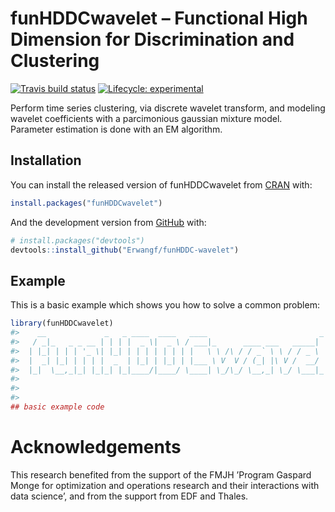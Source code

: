 
<!-- README.md is generated from README.Rmd. Please edit that file -->

# funHDDCwavelet – Functional High Dimension for Discrimination and Clustering

<!-- badges: start -->

[![Travis build
status](https://travis-ci.org/Erwangf/funHDDC-wavelet.svg?branch=master)](https://travis-ci.org/Erwangf/funHDDC-wavelet)
[![Lifecycle:
experimental](https://img.shields.io/badge/lifecycle-experimental-orange.svg)](https://www.tidyverse.org/lifecycle/#experimental)
<!-- badges: end -->

Perform time series clustering, via discrete wavelet transform, and
modeling wavelet coefficients with a parcimonious gaussian mixture
model. Parameter estimation is done with an EM algorithm.

## Installation

You can install the released version of funHDDCwavelet from
[CRAN](https://CRAN.R-project.org) with:

``` r
install.packages("funHDDCwavelet")
```

And the development version from [GitHub](https://github.com/) with:

``` r
# install.packages("devtools")
devtools::install_github("Erwangf/funHDDC-wavelet")
```

## Example

This is a basic example which shows you how to solve a common problem:

``` r
library(funHDDCwavelet)
#>    __             _   _ ____  ____   ____                         _      _   
#>   / _|_   _ _ __ | | | |  _ \|  _ \ / ___|_      ____ ___   _____| | ___| |_ 
#>  | |_| | | | '_ \| |_| | | | | | | | |   \ \ /\ / / _` \ \ / / _ \ |/ _ \ __|
#>  |  _| |_| | | | |  _  | |_| | |_| | |___ \ V  V / (_| |\ V /  __/ |  __/ |_ 
#>  |_|  \__,_|_| |_|_| |_|____/|____/ \____| \_/\_/ \__,_| \_/ \___|_|\___|\__|
#> 
#> 
#> 
## basic example code
```

# Acknowledgements

This research benefited from the support of the FMJH ’Program Gaspard
Monge for optimization and operations research and their interactions
with data science’, and from the support from EDF and Thales.

